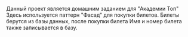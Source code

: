 Данный проект является домашним заданием для "Академии Топ"
Здесь используется паттерн "Фасад" для покупки билетов. Билеты берутся из базы данных, после покупки билета Имя и номер билета также записывается в базу.
